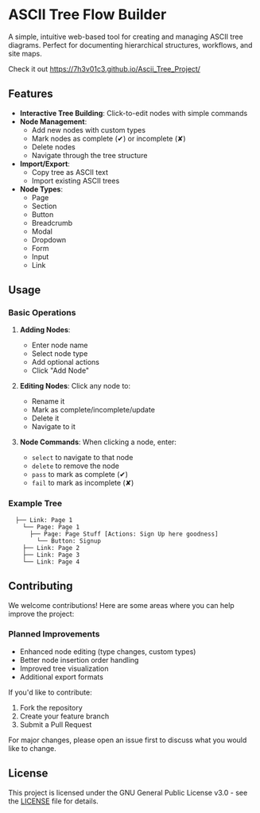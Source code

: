 # ASCII Tree Flow Builder

A simple, intuitive web-based tool for creating and managing ASCII tree diagrams. Perfect for documenting hierarchical structures, workflows, and site maps.

Check it out https://7h3v01c3.github.io/Ascii_Tree_Project/

## Features

- **Interactive Tree Building**: Click-to-edit nodes with simple commands
- **Node Management**:
  - Add new nodes with custom types
  - Mark nodes as complete (✔) or incomplete (✘)
  - Delete nodes
  - Navigate through the tree structure
- **Import/Export**:
  - Copy tree as ASCII text
  - Import existing ASCII trees
- **Node Types**:
  - Page
  - Section
  - Button
  - Breadcrumb
  - Modal
  - Dropdown
  - Form
  - Input
  - Link

## Usage

### Basic Operations

1. **Adding Nodes**:
   - Enter node name
   - Select node type
   - Add optional actions
   - Click "Add Node"

2. **Editing Nodes**:
   Click any node to:
   - Rename it
   - Mark as complete/incomplete/update 
   - Delete it
   - Navigate to it

3. **Node Commands**:
   When clicking a node, enter:
   - `select` to navigate to that node
   - `delete` to remove the node
   - `pass` to mark as complete (✔)
   - `fail` to mark as incomplete (✘)

### Example Tree
```├── Root: Your Cool Website
  ├── Link: Page 1
    └── Page: Page 1
      ├── Page: Page Stuff [Actions: Sign Up here goodness]
        └── Button: Signup
    ├── Link: Page 2
    ├── Link: Page 3
    └── Link: Page 4
```
## Contributing

We welcome contributions! Here are some areas where you can help improve the project:

### Planned Improvements
- Enhanced node editing (type changes, custom types)
- Better node insertion order handling
- Improved tree visualization
- Additional export formats

If you'd like to contribute:
1. Fork the repository
2. Create your feature branch
3. Submit a Pull Request

For major changes, please open an issue first to discuss what you would like to change.

## License

This project is licensed under the GNU General Public License v3.0 - see the [LICENSE](LICENSE) file for details.
